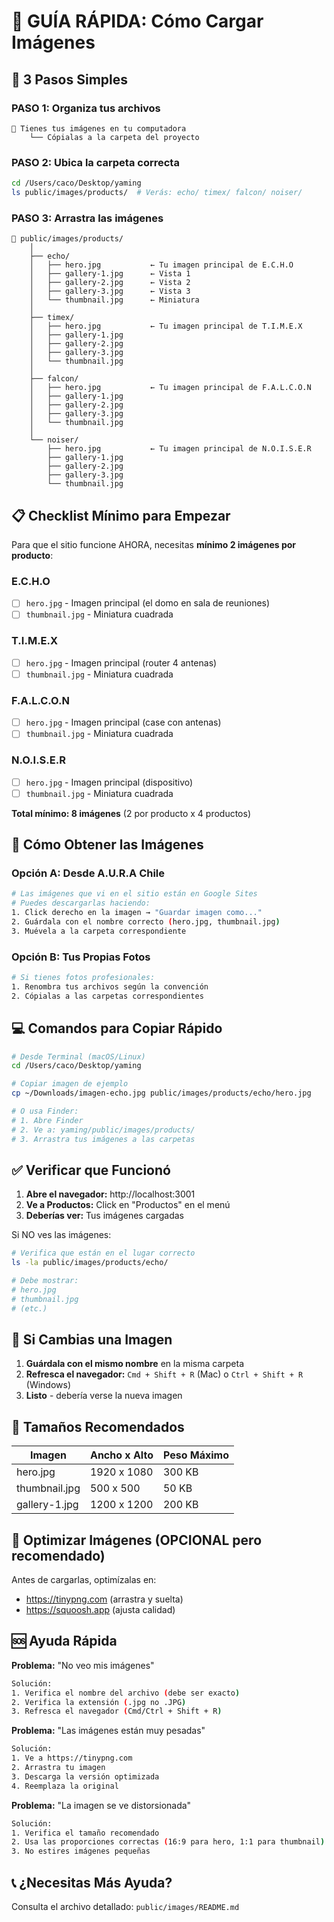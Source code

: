 # 📸 GUÍA RÁPIDA: Cómo Cargar Imágenes

## 🚀 3 Pasos Simples

### PASO 1: Organiza tus archivos

```
📁 Tienes tus imágenes en tu computadora
    └── Cópialas a la carpeta del proyecto
```

### PASO 2: Ubica la carpeta correcta

```bash
cd /Users/caco/Desktop/yaming
ls public/images/products/  # Verás: echo/ timex/ falcon/ noiser/
```

### PASO 3: Arrastra las imágenes

```
📂 public/images/products/
    │
    ├── echo/
    │   ├── hero.jpg           ← Tu imagen principal de E.C.H.O
    │   ├── gallery-1.jpg      ← Vista 1
    │   ├── gallery-2.jpg      ← Vista 2
    │   ├── gallery-3.jpg      ← Vista 3
    │   └── thumbnail.jpg      ← Miniatura
    │
    ├── timex/
    │   ├── hero.jpg           ← Tu imagen principal de T.I.M.E.X
    │   ├── gallery-1.jpg
    │   ├── gallery-2.jpg
    │   ├── gallery-3.jpg
    │   └── thumbnail.jpg
    │
    ├── falcon/
    │   ├── hero.jpg           ← Tu imagen principal de F.A.L.C.O.N
    │   ├── gallery-1.jpg
    │   ├── gallery-2.jpg
    │   ├── gallery-3.jpg
    │   └── thumbnail.jpg
    │
    └── noiser/
        ├── hero.jpg           ← Tu imagen principal de N.O.I.S.E.R
        ├── gallery-1.jpg
        ├── gallery-2.jpg
        ├── gallery-3.jpg
        └── thumbnail.jpg
```

## 📋 Checklist Mínimo para Empezar

Para que el sitio funcione AHORA, necesitas **mínimo 2 imágenes por producto**:

### E.C.H.O
- [ ] `hero.jpg` - Imagen principal (el domo en sala de reuniones)
- [ ] `thumbnail.jpg` - Miniatura cuadrada

### T.I.M.E.X
- [ ] `hero.jpg` - Imagen principal (router 4 antenas)
- [ ] `thumbnail.jpg` - Miniatura cuadrada

### F.A.L.C.O.N
- [ ] `hero.jpg` - Imagen principal (case con antenas)
- [ ] `thumbnail.jpg` - Miniatura cuadrada

### N.O.I.S.E.R
- [ ] `hero.jpg` - Imagen principal (dispositivo)
- [ ] `thumbnail.jpg` - Miniatura cuadrada

**Total mínimo: 8 imágenes** (2 por producto x 4 productos)

## 🎯 Cómo Obtener las Imágenes

### Opción A: Desde A.U.R.A Chile
```bash
# Las imágenes que vi en el sitio están en Google Sites
# Puedes descargarlas haciendo:
1. Click derecho en la imagen → "Guardar imagen como..."
2. Guárdala con el nombre correcto (hero.jpg, thumbnail.jpg)
3. Muévela a la carpeta correspondiente
```

### Opción B: Tus Propias Fotos
```bash
# Si tienes fotos profesionales:
1. Renombra tus archivos según la convención
2. Cópialas a las carpetas correspondientes
```

## 💻 Comandos para Copiar Rápido

```bash
# Desde Terminal (macOS/Linux)
cd /Users/caco/Desktop/yaming

# Copiar imagen de ejemplo
cp ~/Downloads/imagen-echo.jpg public/images/products/echo/hero.jpg

# O usa Finder:
# 1. Abre Finder
# 2. Ve a: yaming/public/images/products/
# 3. Arrastra tus imágenes a las carpetas
```

## ✅ Verificar que Funcionó

1. **Abre el navegador:** http://localhost:3001
2. **Ve a Productos:** Click en "Productos" en el menú
3. **Deberías ver:** Tus imágenes cargadas

Si NO ves las imágenes:
```bash
# Verifica que están en el lugar correcto
ls -la public/images/products/echo/

# Debe mostrar:
# hero.jpg
# thumbnail.jpg
# (etc.)
```

## 🔄 Si Cambias una Imagen

1. **Guárdala con el mismo nombre** en la misma carpeta
2. **Refresca el navegador:** `Cmd + Shift + R` (Mac) o `Ctrl + Shift + R` (Windows)
3. **Listo** - debería verse la nueva imagen

## 📐 Tamaños Recomendados

| Imagen | Ancho x Alto | Peso Máximo |
|--------|--------------|-------------|
| hero.jpg | 1920 x 1080 | 300 KB |
| thumbnail.jpg | 500 x 500 | 50 KB |
| gallery-1.jpg | 1200 x 1200 | 200 KB |

## 🎨 Optimizar Imágenes (OPCIONAL pero recomendado)

Antes de cargarlas, optimízalas en:
- https://tinypng.com (arrastra y suelta)
- https://squoosh.app (ajusta calidad)

## 🆘 Ayuda Rápida

**Problema:** "No veo mis imágenes"
```bash
Solución:
1. Verifica el nombre del archivo (debe ser exacto)
2. Verifica la extensión (.jpg no .JPG)
3. Refresca el navegador (Cmd/Ctrl + Shift + R)
```

**Problema:** "Las imágenes están muy pesadas"
```bash
Solución:
1. Ve a https://tinypng.com
2. Arrastra tu imagen
3. Descarga la versión optimizada
4. Reemplaza la original
```

**Problema:** "La imagen se ve distorsionada"
```bash
Solución:
1. Verifica el tamaño recomendado
2. Usa las proporciones correctas (16:9 para hero, 1:1 para thumbnail)
3. No estires imágenes pequeñas
```

## 📞 ¿Necesitas Más Ayuda?

Consulta el archivo detallado: `public/images/README.md`

